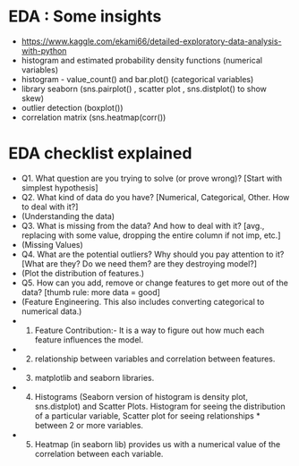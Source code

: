 # EDA : Some insights

* https://www.kaggle.com/ekami66/detailed-exploratory-data-analysis-with-python
* histogram and estimated probability density functions (numerical variables) 
* histogram - value_count() and bar.plot() (categorical variables)
* library seaborn (sns.pairplot() , scatter plot , sns.distplot() to show skew)
* outlier detection (boxplot())
* correlation matrix (sns.heatmap(corr())


# EDA checklist explained

* Q1. What question are you trying to solve (or prove wrong)? [Start with simplest hypothesis]
* Q2. What kind of data do you have? [Numerical, Categorical, Other. How to deal with it?]
*    (Understanding the data)
* Q3. What is missing from the data? And how to deal with it? [avg., replacing with some value, dropping the entire column if not imp,    etc.]
*    (Missing Values)
* Q4. What are the potential outliers? Why should you pay attention to it? [What are they? Do we need them? are they destroying model?]
*    (Plot the distribution of features.)
* Q5. How can you add, remove or change features to get more out of the data? [thumb rule: more data = good]
*    (Feature Engineering. This also includes converting categorical to numerical data.)
* 1. Feature Contribution:- It is a way to figure out how much each feature influences the model. 
* 2. relationship between variables and correlation between features.
* 3. matplotlib and seaborn libraries. 
* 4. Histograms (Seaborn version of histogram is density plot, sns.distplot) and Scatter Plots. Histogram for seeing the distribution of a particular variable, Scatter plot for seeing relationships *  between 2 or more variables.
* 5. Heatmap (in seaborn lib) provides us with a numerical value of the correlation between each variable. 
